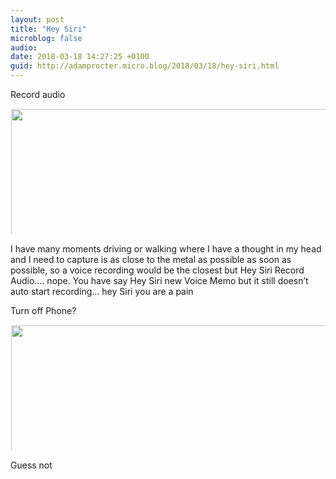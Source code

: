 ```yaml
---
layout: post
title: "Hey Siri"
microblog: false
audio: 
date: 2018-03-18 14:27:25 +0100
guid: http://adamprocter.micro.blog/2018/03/18/hey-siri.html
---
```

Record audio

<a href="http://discursive.adamprocter.co.uk/uploads/2018/2a1e889ceb.jpg"><img src="http://discursive.adamprocter.co.uk/uploads/2018/2a1e889ceb.jpg" width="277" height="600" style="display: inline-block; max-height: 200px; width: auto; padding: 1px;" class="sunlit_image" /></a>

I have many moments driving or walking where I have a thought in my head and I need to capture is as close to the metal as possible as soon as possible, so a voice recording would be the closest but Hey Siri Record Audio.... nope. You have say Hey Siri new Voice Memo but it still doesn’t auto start recording... hey Siri you are a pain

Turn off Phone?

<a href="http://discursive.adamprocter.co.uk/uploads/2018/117f027550.jpg"><img src="http://discursive.adamprocter.co.uk/uploads/2018/117f027550.jpg" width="277" height="600" style="display: inline-block; max-height: 200px; width: auto; padding: 1px;" class="sunlit_image" /></a>

Guess not

